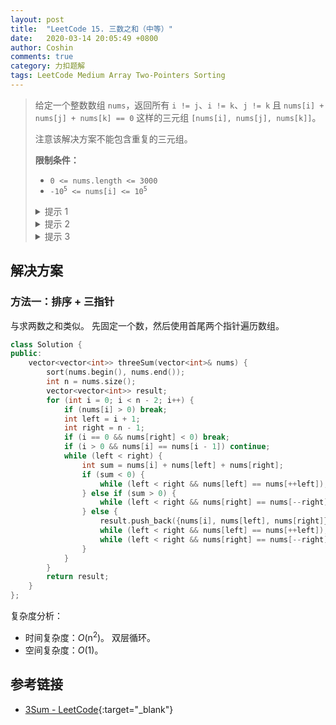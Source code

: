```yaml
---
layout: post
title:  "LeetCode 15. 三数之和（中等）"
date:   2020-03-14 20:05:49 +0800
author: Coshin
comments: true
category: 力扣题解
tags: LeetCode Medium Array Two-Pointers Sorting
---
```

> 给定一个整数数组 `nums`，返回所有 `i != j`、`i != k`、`j != k` 且 `nums[i] + nums[j] + nums[k] == 0` 这样的三元组 `[nums[i], nums[j], nums[k]]`。
> 
> 注意该解决方案不能包含重复的三元组。
> 
> **限制条件：**
> 
> * `0 <= nums.length <= 3000`
> * <code>-10<sup>5</sup> <= nums[i] <= 10<sup>5</sup></code>
> 
> <details>
> <summary>提示 1</summary>
> 所以，我们基本上需要找到三个加起来等于给定的值的数 x、y 和 z。
> 如果我们固定其中一个数，如 x，那么我们就剩下两数之和的问题了！
> </details>
> 
> <details>
> <summary>提示 2</summary>
> 对于两数之和问题，如果我们固定其中一个数，如
> <pre>x</pre>
> ，那么我们就必须扫描整个数组才能找到下一个数
> <pre>y</pre>
> 等于
> <pre>value - x</pre>
> 其中值为输入参数。
> 我们能否可以通过某种方式更改数组，使搜索速度更快？
> </details>
> 
> <details>
> <summary>提示 3</summary>
> 两数之和的第二个思路是，在不改变数组的情况下，我们能否以某种方式使用额外的空间？
> 比如用哈希映射来加速搜索？
> </details>

## 解决方案

### 方法一：排序 + 三指针

与求两数之和类似。
先固定一个数，然后使用首尾两个指针遍历数组。

```cpp
class Solution {
public:
    vector<vector<int>> threeSum(vector<int>& nums) {
        sort(nums.begin(), nums.end());
        int n = nums.size();
        vector<vector<int>> result;
        for (int i = 0; i < n - 2; i++) {
            if (nums[i] > 0) break;
            int left = i + 1;
            int right = n - 1;
            if (i == 0 && nums[right] < 0) break;
            if (i > 0 && nums[i] == nums[i - 1]) continue;
            while (left < right) {
                int sum = nums[i] + nums[left] + nums[right];
                if (sum < 0) {
                    while (left < right && nums[left] == nums[++left]);
                } else if (sum > 0) {
                    while (left < right && nums[right] == nums[--right]);
                } else {
                    result.push_back({nums[i], nums[left], nums[right]});
                    while (left < right && nums[left] == nums[++left]);
                    while (left < right && nums[right] == nums[--right]);
                }
            }
        }
        return result;
    }
};
```

复杂度分析：
* 时间复杂度：*O*(n<sup>2</sup>)。
  双层循环。
* 空间复杂度：*O*(1)。

## 参考链接

* [3Sum - LeetCode](https://leetcode.com/problems/3sum/){:target="_blank"}
